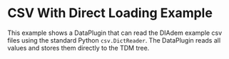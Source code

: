 # CSV With Direct Loading Example

This example shows a DataPlugin that can read the DIAdem example csv files using the standard Python `csv.DictReader`. The DataPlugin reads all values and stores them directly to the TDM tree.